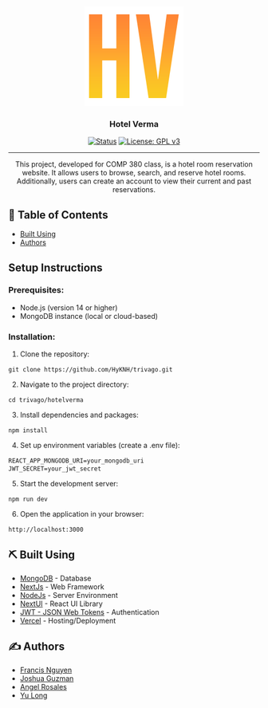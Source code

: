 <p align="center">
  <a href="" rel="noopener">
 <img width=200px height=200px src="icon.png" alt="Project logo"></a>
</p>

<h3 align="center">Hotel Verma</h3>

<div align="center">

  [![Status](https://img.shields.io/badge/status-active-success.svg)]() 
  [![License: GPL v3](https://img.shields.io/badge/License-GPLv3-blue.svg)](https://www.gnu.org/licenses/gpl-3.0)

</div>

---

<p align="center"> This project, developed for COMP 380 class, is a hotel room reservation website. It allows users to browse, search, and reserve hotel rooms. Additionally, users can create an account to view their current and past reservations.
    <br> 
</p>

## 📝 Table of Contents
- [Built Using](#built_using)
- [Authors](#authors)

## Setup Instructions

### Prerequisites:
- Node.js (version 14 or higher)
- MongoDB instance (local or cloud-based)

### Installation:
1. Clone the repository:
```
git clone https://github.com/HyKNH/trivago.git
```
2. Navigate to the project directory:
```
cd trivago/hotelverma
```
3. Install dependencies and packages:
```
npm install
```
4. Set up environment variables (create a .env file):
```
REACT_APP_MONGODB_URI=your_mongodb_uri
JWT_SECRET=your_jwt_secret
```
5. Start the development server:
```
npm run dev
```
6. Open the application in your browser:
```
http://localhost:3000
```


## ⛏️ Built Using <a name = "built_using"></a>
- [MongoDB](https://www.mongodb.com/) - Database
- [NextJs](https://nextjs.org/) - Web Framework
- [NodeJs](https://nodejs.org/en/) - Server Environment
- [NextUI](https://nextui.org/) - React UI Library
- [JWT - JSON Web Tokens](https://jwt.io/) - Authentication
- [Vercel](https://vercel.com) - Hosting/Deployment

## ✍️ Authors <a name = "authors"></a>
- [Francis Nguyen](https://github.com/HyKNH)
- [Joshua Guzman](https://github.com/JoshuaN0930)
- [Angel Rosales](https://github.com/rosalesangel)
- [Yu Long](https://github.com/yulong503)

  
